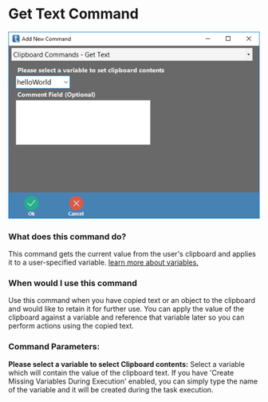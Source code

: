 <!-- TITLE: Get Text Command -->
# Get Text Command
![Clipboard Get Text](/uploads/automation-commands/clipboard-get-text.png "Clipboard Get Text")

### What does this command do?
This command gets the current value from the user's clipboard and applies it to a user-specified variable.  [learn more about variables.](/concepts/variables)

### When would I use this command
Use this command when you have copied text or an object to the clipboard and would like to retain it for further use.  You can apply the value of the clipboard against a variable and reference that variable later so you can perform actions using the copied text.

### Command Parameters:
**Please select a variable to select Clipboard contents:** Select a variable which will contain the value of the clipboard text.  If you have 'Create Missing Variables During Execution' enabled, you can simply type the name of the variable and it will be created during the task execution.